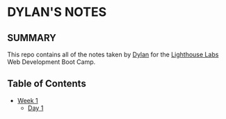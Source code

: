 # DYLAN'S NOTES

## SUMMARY

This repo contains all of the notes taken by [Dylan](https://github.com/cromwellgrim) for the [Lighthouse Labs](https://www.lighthouselabs.ca/) Web Development Boot Camp.

## Table of Contents
* [Week 1](/week_1)
  * [Day 1](/week_1/day_1)